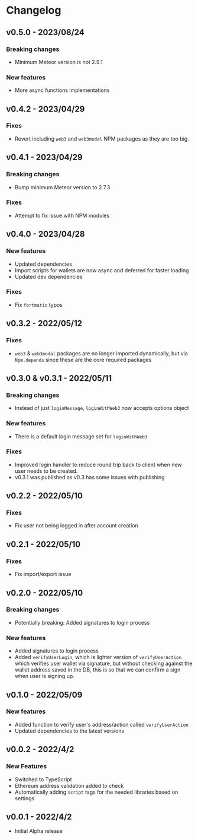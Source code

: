 # Changelog

## v0.5.0 - 2023/08/24

### Breaking changes
* Minimum Meteor version is not 2.9.1

### New features
* More async functions implementations

## v0.4.2 - 2023/04/29

### Fixes
* Revert including `web3` and `web3modal` NPM packages as they are too big. 

## v0.4.1 - 2023/04/29

### Breaking changes
* Bump minimum Meteor version to 2.7.3

### Fixes
* Attempt to fix issue with NPM modules

## v0.4.0 - 2023/04/28

### New features
* Updated dependencies
* Import scripts for wallets are now async and deferred for faster loading
* Updated dev dependencies

### Fixes
* Fix `fortmatic` typos

## v0.3.2 - 2022/05/12

### Fixes
* `web3` & `web3modal` packages are no longer imported dynamically, but via `Npm.depends` since these are the core required packages

## v0.3.0 & v0.3.1 - 2022/05/11

### Breaking changes
* Instead of just `loginMessage`, `loginWithWeb3` now accepts options object

### New features
* There is a default login message set for `loginWithWeb3`

### Fixes
* Improved login handler to reduce round trip back to client when new user needs to be created.
* v0.3.1 was published as v0.3 has some issues with publishing

## v0.2.2 - 2022/05/10

### Fixes
* Fix user not being logged in after account creation

## v0.2.1 - 2022/05/10

### Fixes
* Fix import/export issue

## v0.2.0 - 2022/05/10

### Breaking changes

* Potentially breaking: Added signatures to login process

### New features

* Added signatures to login process
* Added `verifyUserLogin`, which is lighter version of `verifyUserAction` which verifies user wallet via signature, but
  without checking against the wallet address saved in the DB, this is so that we can confirm a sign when user is
  signing up.

## v0.1.0 - 2022/05/09

### New features

* Added function to verify user's address/action called `verifyUserAction`
* Updated dependencies to the latest versions

## v0.0.2 - 2022/4/2

### New Features

* Switched to TypeScript
* Ethereum address validation added to check
* Automatically adding `script` tags for the needed libraries based on settings

## v0.0.1 - 2022/4/2

* Initial Alpha release
